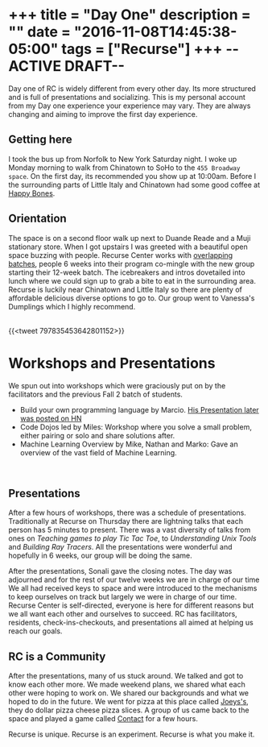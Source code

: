 +++
title = "Day One"
description = ""
date = "2016-11-08T14:45:38-05:00"
tags = ["Recurse"]
+++
**--ACTIVE DRAFT--**
===

Day one of RC is widely different from every other day. Its more structured and is full of presentations and  socializing. This is my personal account from my Day one experience your experience may vary. They are always changing and aiming to improve the first day experience.


Getting here
---
I took the bus up from Norfolk to New York Saturday night. I woke up Monday morning to walk from Chinatown to SoHo to the `455 Broadway space`. On the first day, its recommended you show up at 10:00am. Before I the surrounding parts of Little Italy and Chinatown had some good coffee at [Happy Bones](http://happybonesnyc.com/).


Orientation
---

The space is on a second floor walk up next to Duande Reade and a Muji stationary store. When I got upstairs I was greeted with a beautiful open space buzzing with people. Recurse Center works with [overlapping batches](https://www.recurse.com/blog/36-overlapping-batches), people 6 weeks into their program co-mingle with the new group starting their 12-week batch. The icebreakers and intros dovetailed into lunch where we could sign up to grab a bite to eat in the surrounding area. Recurse is luckily near Chinatown and Little Italy so there are plenty of affordable delicious diverse options to go to. Our group went to Vanessa's Dumplings which I highly recommend.

<br/>{{<tweet 797835453642801152>}}<br/>


Workshops and Presentations
===
We spun out into workshops which were graciously put on by the facilitators and the previous Fall 2 batch of students.


- Build your own programming language by Marcio. [His Presentation later was posted on HN](https://github.com/marciok/Mu)
- Code Dojos led by Miles: Workshop where you solve a small problem, either pairing or solo and share solutions after.
- Machine Learning Overview by Mike, Nathan and Marko:  Gave an overview of the vast field of Machine Learning.

<br/>

Presentations
---
After a few hours of workshops, there was a schedule of presentations. Traditionally at Recurse on Thursday there are lightning talks that each person has 5 minutes to present. There was a vast diversity of talks from ones on *Teaching games to play Tic Tac Toe*, to *Understanding Unix Tools* and *Building Ray Tracers*. All the presentations were wonderful and hopefully in 6 weeks, our group will be doing the same.

After the presentations, Sonali gave the closing notes. The day was adjourned and for the rest of our twelve weeks we are in charge of our time We all had received keys to space and were introduced to the mechanisms to keep ourselves on track but largely we were in charge of our time. Recurse Center is self-directed, everyone is here for different reasons but we all want each other and ourselves to succeed. RC has facilitators, residents, check-ins-checkouts, and presentations all aimed at helping us reach our goals.

RC is a Community
---
After the presentations, many of us stuck around. We talked and got to know each other more. We made weekend plans, we shared what each other were hoping to work on. We shared our backgrounds and what we hoped to do in the future. We went for pizza at this place called [Joeys's](http://www.joeypepspizza.com/index/Joey_Pepperonis_Pizza___New_York_City.html), they do dollar pizza cheese pizza slices. A group of us came back to the space and played a game called [Contact](http://forum.frontrowcrew.com/discussion/7294/learn-how-to-play-the-word-game-contact) for a few hours.

Recurse is unique. Recurse is an experiment. Recurse is what you make it.

